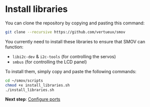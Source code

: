 # Install libraries

You can clone the repository by copying and pasting this command:

```bash
git clone --recursive https://github.com/vertueux/smov
```

You currently need to install these libraries to ensure that SMOV can function:

* `libi2c-dev` & `i2c-tools` (for controlling the servos)
* `smbus`  (for controlling the LCD panel)

To install them, simply copy and paste the following commands:

```bash
cd ~/smov/scripts
chmod +x install_libraries.sh
./install_libraries.sh
```

**Next step**: [Configure ports](configure_ports.md)
